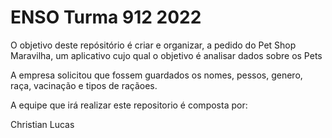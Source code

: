 # ENSO Turma 912 2022

 O objetivo deste repósitório é criar e organizar, a pedido do Pet Shop Maravilha, um aplicativo cujo qual o objetivo é analisar
dados sobre os Pets

  A empresa solicitou que fossem guardados os nomes, pessos, genero, raça, vacinação e tipos de raçãoes.

  A equipe que irá realizar este repositorio é composta por:

   Christian Lucas
